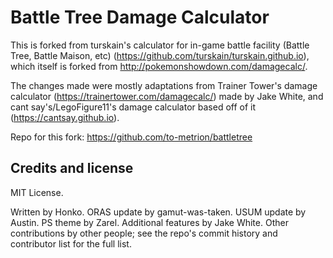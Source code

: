 Battle Tree Damage Calculator
=======================

This is forked from turskain's calculator for in-game battle facility (Battle Tree, Battle Maison, etc) (https://github.com/turskain/turskain.github.io), which itself is forked from
http://pokemonshowdown.com/damagecalc/.

The changes made were mostly adaptations from Trainer Tower's damage calculator (https://trainertower.com/damagecalc/) made by Jake White, and cant say's/LegoFigure11's damage calculator based off of it (https://cantsay.github.io). 

Repo for this fork:
https://github.com/to-metrion/battletree


Credits and license
-------------------

MIT License.

Written by Honko. ORAS update by gamut-was-taken. USUM update by Austin. PS theme by Zarel. Additional features by Jake White. Other
contributions by other people; see the repo's commit history and contributor
list for the full list.
